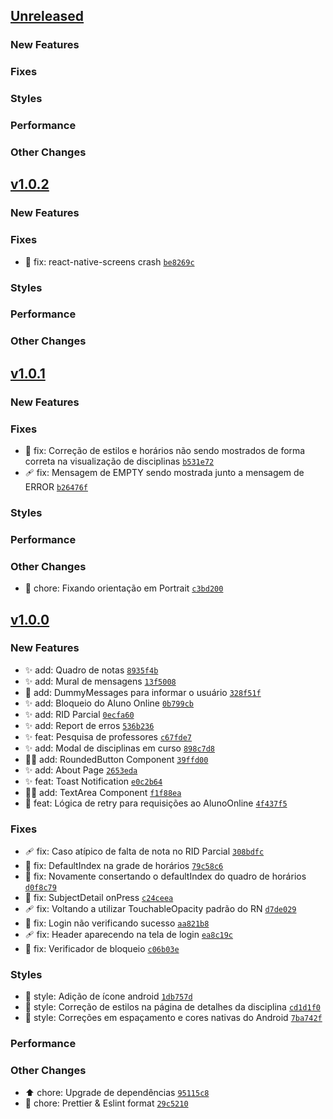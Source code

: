 

## [Unreleased](https://github.com/pitroldev/ao-uerj-mobile-ts/compare/v1.0.2...HEAD)

### New Features

### Fixes

### Styles

### Performance

### Other Changes


## [v1.0.2](https://github.com/pitroldev/ao-uerj-mobile-ts/compare/v1.0.1...v1.0.2)

### New Features

### Fixes

- :bug: fix: react-native-screens crash [`be8269c`](https://github.com/pitroldev/ao-uerj-mobile-ts/commit/be8269c9555661bd066fdae9b3644d7c156bb0e6)

### Styles

### Performance

### Other Changes


## [v1.0.1](https://github.com/pitroldev/ao-uerj-mobile-ts/compare/v1.0.0...v1.0.1)

### New Features

### Fixes

- :lipstick: fix: Correção de estilos e horários não sendo mostrados de forma correta na visualização de disciplinas [`b531e72`](https://github.com/pitroldev/ao-uerj-mobile-ts/commit/b531e722b6bb42c599d7edb3d3b12105eb7870ea)
- :adhesive_bandage: fix: Mensagem de EMPTY sendo mostrada junto a mensagem de ERROR [`b26476f`](https://github.com/pitroldev/ao-uerj-mobile-ts/commit/b26476f9429750ccb2dd308a1b0fcfc1eb5bf9a3)

### Styles

### Performance

### Other Changes

- :children_crossing: chore: Fixando orientação em Portrait [`c3bd200`](https://github.com/pitroldev/ao-uerj-mobile-ts/commit/c3bd200a8bbef70ebdae82e6fa7df8880cd5a566)


## [v1.0.0]()

### New Features

- :sparkles: add: Quadro de notas [`8935f4b`](https://github.com/pitroldev/ao-uerj-mobile-ts/commit/8935f4b23a9fce95d75bec30864f2c720ba83776)
- :sparkles: add: Mural de mensagens [`13f5008`](https://github.com/pitroldev/ao-uerj-mobile-ts/commit/13f5008a3dd592dbe69b41b052ae6692fe2c2af7)
- :children_crossing: add: DummyMessages para informar o usuário [`328f51f`](https://github.com/pitroldev/ao-uerj-mobile-ts/commit/328f51f360b91120ab832aa76dd9257a42354c9e)
- :sparkles: add: Bloqueio do Aluno Online [`0b799cb`](https://github.com/pitroldev/ao-uerj-mobile-ts/commit/0b799cb158a74f0bf7348d7865600f3840c5f548)
- :sparkles: add: RID Parcial [`0ecfa60`](https://github.com/pitroldev/ao-uerj-mobile-ts/commit/0ecfa60b993402d29ba60b40f3d292436ede35e0)
- :sparkles: add: Report de erros [`536b236`](https://github.com/pitroldev/ao-uerj-mobile-ts/commit/536b236c88987f3174027d7a4ebf2c826da99cf8)
- :sparkles: feat: Pesquisa de professores [`c67fde7`](https://github.com/pitroldev/ao-uerj-mobile-ts/commit/c67fde728eda8f2939d412eb482ae6b69e8f6bc0)
- :sparkles: add: Modal de disciplinas em curso [`898c7d8`](https://github.com/pitroldev/ao-uerj-mobile-ts/commit/898c7d896a85ddc0024280ccafe5f61f9da50105)
- :technologist: add: RoundedButton Component [`39ffd00`](https://github.com/pitroldev/ao-uerj-mobile-ts/commit/39ffd00a31caf9b3e846420959afba52be273ef1)
- :sparkles: add: About Page [`2653eda`](https://github.com/pitroldev/ao-uerj-mobile-ts/commit/2653eda6c335f15e74ed654def6c22b49787cb85)
- :sparkles: feat: Toast Notification [`e0c2b64`](https://github.com/pitroldev/ao-uerj-mobile-ts/commit/e0c2b64e907ef1cf79e6dab5c30dd8326ac5b97c)
- :technologist: add: TextArea Component [`f1f88ea`](https://github.com/pitroldev/ao-uerj-mobile-ts/commit/f1f88eaffdaedb35a0b6b019a03c9492e84b3048)
- :children_crossing: feat: Lógica de retry para requisições ao AlunoOnline [`4f437f5`](https://github.com/pitroldev/ao-uerj-mobile-ts/commit/4f437f5149794a5ce6baf6ad77e458251e51e4b5)

### Fixes

- :adhesive_bandage: fix: Caso atípico de falta de nota no RID Parcial [`308bdfc`](https://github.com/pitroldev/ao-uerj-mobile-ts/commit/308bdfc554858501d01c8e417cdf3cb570deb5a9)
- :bug: fix: DefaultIndex na grade de horários [`79c58c6`](https://github.com/pitroldev/ao-uerj-mobile-ts/commit/79c58c6a3184068aa85843344274d8fffd55fd01)
- :bug: fix: Novamente consertando o defaultIndex do quadro de horários [`d0f8c79`](https://github.com/pitroldev/ao-uerj-mobile-ts/commit/d0f8c79b8f0ee652aaa0a220771067361583075c)
- :bug: fix: SubjectDetail onPress [`c24ceea`](https://github.com/pitroldev/ao-uerj-mobile-ts/commit/c24ceea0a6947b8b817fb893b072f855bb466460)
- :adhesive_bandage: fix: Voltando a utilizar TouchableOpacity padrão do RN [`d7de029`](https://github.com/pitroldev/ao-uerj-mobile-ts/commit/d7de029aefca5f029d54d5ef9b315d8b526f12b1)
- :bug: fix: Login não verificando sucesso [`aa821b8`](https://github.com/pitroldev/ao-uerj-mobile-ts/commit/aa821b8fe59349f8db6b44f48fe6858275a84de3)
- :adhesive_bandage: fix: Header aparecendo na tela de login [`ea8c19c`](https://github.com/pitroldev/ao-uerj-mobile-ts/commit/ea8c19c3edd78062b321c837edeabfbdb6b5728a)
- :bug: fix: Verificador de bloqueio [`c06b03e`](https://github.com/pitroldev/ao-uerj-mobile-ts/commit/c06b03e79544ecca98af21f546ad82d99d09e456)

### Styles

- :lipstick: style: Adição de ícone android [`1db757d`](https://github.com/pitroldev/ao-uerj-mobile-ts/commit/1db757dde58810df9b93bcdacac4383879436f9b)
- :lipstick: style: Correção de estilos na página de detalhes da disciplina [`cd1d1f0`](https://github.com/pitroldev/ao-uerj-mobile-ts/commit/cd1d1f06ff7a3c710015c2951ae89b99b16a7bf2)
- :lipstick: style: Correções em espaçamento e cores nativas do Android [`7ba742f`](https://github.com/pitroldev/ao-uerj-mobile-ts/commit/7ba742fa83eafd9cc5638ee76d0a961796e6f270)

### Performance

### Other Changes

- :arrow_up: chore: Upgrade de dependências [`95115c8`](https://github.com/pitroldev/ao-uerj-mobile-ts/commit/95115c836817d0567c36571323807ec6f05c8a9e)
- :art: chore: Prettier & Eslint format [`29c5210`](https://github.com/pitroldev/ao-uerj-mobile-ts/commit/29c5210745049bec35f442c9f3d67eac307e5e26)
